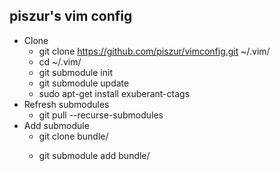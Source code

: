 ## piszur's vim config
* Clone
    * git clone https://github.com/piszur/vimconfig.git ~/.vim/
    * cd ~/.vim/
    * git submodule init
    * git submodule update
    * sudo apt-get install exuberant-ctags
* Refresh submodules
    * git pull --recurse-submodules
* Add submodule
    * git clone <github-web-url> bundle/<dir>
    * git submodule add <github-web-url> bundle/<dir>
